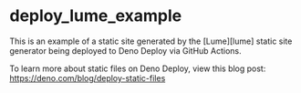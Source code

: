 # deploy_lume_example

This is an example of a static site generated by the [Lume][lume] static site
generator being deployed to Deno Deploy via GitHub Actions.

To learn more about static files on Deno Deploy, view this blog post:
https://deno.com/blog/deploy-static-files
